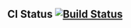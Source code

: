 ## CI Status [![Build Status](https://travis-ci.org/ArmanFeyzi/docker-react-CICD.svg?branch=master)](https://travis-ci.org/ArmanFeyzi/docker-react-CICD)

